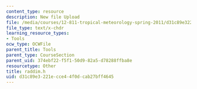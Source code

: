 ```yaml
---
content_type: resource
description: New file Upload
file: /media/courses/12-811-tropical-meteorology-spring-2011/d31c89e3221ecce44f0dcab27bff4645_raddim.h
file_type: text/x-chdr
learning_resource_types:
- Tools
ocw_type: OCWFile
parent_title: Tools
parent_type: CourseSection
parent_uid: 374ebf22-f5f1-50d9-82a5-d78288ffba8e
resourcetype: Other
title: raddim.h
uid: d31c89e3-221e-cce4-4f0d-cab27bff4645
---
```

